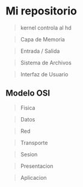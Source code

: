 # Mi repositorio
  > kernel controla al hd
  
  > Capa de Memoria 
  
  > Entrada / Salida
    
  > Sistema de Archivos 
  
  >Interfaz de Usuario

## Modelo OSI

 > Fisica 
 
> Datos 

>Red

>Transporte

>Sesion

>Presentacion

>Aplicacion 

